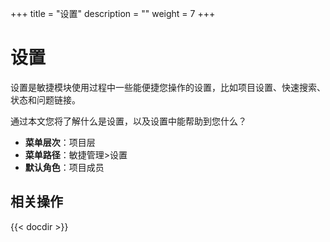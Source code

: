 ﻿+++
title = "设置"
description = ""
weight = 7
+++

# 设置

设置是敏捷模块使用过程中一些能便捷您操作的设置，比如项目设置、快速搜索、状态和问题链接。

通过本文您将了解什么是设置，以及设置中能帮助到您什么？

- **菜单层次**：项目层
- **菜单路径**：敏捷管理>设置
- **默认角色**：项目成员

## 相关操作
{{< docdir >}}